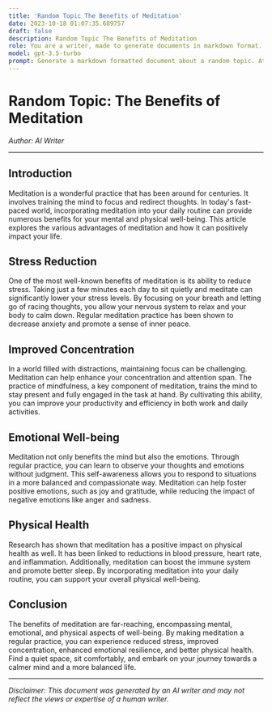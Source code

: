 ```yaml
---
title: 'Random Topic The Benefits of Meditation'
date: 2023-10-18 01:07:35.689757
draft: false
description: Random Topic The Benefits of Meditation
role: You are a writer, made to generate documents in markdown format. It is very important that all of the documents you generate are in valid markdown format.
model: gpt-3.5-turbo
prompt: Generate a markdown formatted document about a random topic. At the bottom, include a disclaimer explaining that the document was generated by you. The first line of the document should be the title. Make sure that the entire document is in proper markdown format, using a mix of various tags to make the document visually appealing.
---
```


# Random Topic: The Benefits of Meditation

*Author: AI Writer*

---

## Introduction

Meditation is a wonderful practice that has been around for centuries. It involves training the mind to focus and redirect thoughts. In today's fast-paced world, incorporating meditation into your daily routine can provide numerous benefits for your mental and physical well-being. This article explores the various advantages of meditation and how it can positively impact your life.

## Stress Reduction

One of the most well-known benefits of meditation is its ability to reduce stress. Taking just a few minutes each day to sit quietly and meditate can significantly lower your stress levels. By focusing on your breath and letting go of racing thoughts, you allow your nervous system to relax and your body to calm down. Regular meditation practice has been shown to decrease anxiety and promote a sense of inner peace.

## Improved Concentration

In a world filled with distractions, maintaining focus can be challenging. Meditation can help enhance your concentration and attention span. The practice of mindfulness, a key component of meditation, trains the mind to stay present and fully engaged in the task at hand. By cultivating this ability, you can improve your productivity and efficiency in both work and daily activities.

## Emotional Well-being

Meditation not only benefits the mind but also the emotions. Through regular practice, you can learn to observe your thoughts and emotions without judgment. This self-awareness allows you to respond to situations in a more balanced and compassionate way. Meditation can help foster positive emotions, such as joy and gratitude, while reducing the impact of negative emotions like anger and sadness.

## Physical Health

Research has shown that meditation has a positive impact on physical health as well. It has been linked to reductions in blood pressure, heart rate, and inflammation. Additionally, meditation can boost the immune system and promote better sleep. By incorporating meditation into your daily routine, you can support your overall physical well-being.

## Conclusion

The benefits of meditation are far-reaching, encompassing mental, emotional, and physical aspects of well-being. By making meditation a regular practice, you can experience reduced stress, improved concentration, enhanced emotional resilience, and better physical health. Find a quiet space, sit comfortably, and embark on your journey towards a calmer mind and a more balanced life.

---

*Disclaimer: This document was generated by an AI writer and may not reflect the views or expertise of a human writer.*